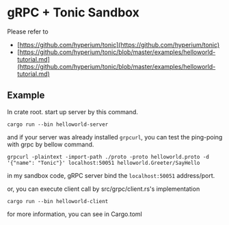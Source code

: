 # gRPC + Tonic Sandbox

Please refer to

* [https://github.com/hyperium/tonic](https://github.com/hyperium/tonic)
* [https://github.com/hyperium/tonic/blob/master/examples/helloworld-tutorial.md](https://github.com/hyperium/tonic/blob/master/examples/helloworld-tutorial.md)

## Example

In crate root.  start up server by this command.

```
cargo run --bin helloworld-server
```

and if your server was already installed `grpcurl`, you can test the ping-poing with grpc by bellow command.  

```
grpcurl -plaintext -import-path ./proto -proto helloworld.proto -d '{"name": "Tonic"}' localhost:50051 helloworld.Greeter/SayHello
```

in my sandbox code, gRPC server bind the `localhost:50051` address/port.  

or, you can execute client call by src/grpc/client.rs's implementation

```
cargo run --bin helloworld-client
```

for more information, you can see in Cargo.toml
